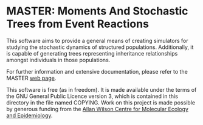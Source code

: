 MASTER: Moments And Stochastic Trees from Event Reactions
=========================================================

This software aims to provide a general means of creating simulators
for studying the stochastic dynamics of structured populations.
Additionally, it is capable of generating trees representing
inheritance relationships amongst individuals in those populations.

For further information and extensive documentation, please refer to
the MASTER [web page](http://tgvaughan.github.com/MASTER).

This software is free (as in freedom).  It is made available under the
terms of the GNU General Public Licence version 3, which is contained
in this directory in the file named COPYING.  Work on this project is
made possible by generous funding from the [Allan Wilson Centre for
Molecular Ecology and Epidemiology](http://www.allanwilsoncentre.ac.nz/).

